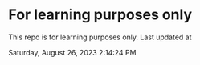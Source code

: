 # For learning purposes only
This repo is for learning purposes only.
Last updated at

Saturday, August 26, 2023 2:14:24 PM

